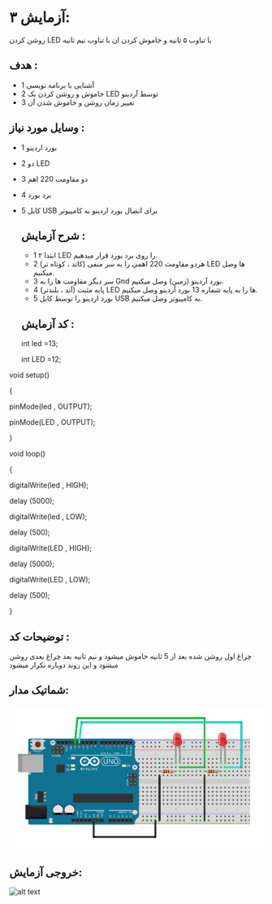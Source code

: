 # آزمایش ۳:
 روشن کردن LED با تناوب ۵ ثانیه و خاموش کردن ان با تناوب نیم ثانیه


## هدف :
* 1 آشنایی با برنامه نویسی
* 2 خاموش و روشن کردن یک LED توسط آردینو
* 3 تغییر زمان روشن و خاموش شدن آن


## وسایل مورد نیاز :
* 1 بورد اردینو
* 2 دو LED
* 3 دو مقاومت 220 اهم
* 4 برد بورد
* 5 کابل  USB  برای اتصال بورد اردینو به کامپیوتر


  ## شرح آزمایش :
  * 1 ابتدا ۲ LED را روی برد بورد قرار میدهیم.
  * 2 هردو مقاومت 220 اهمی را به سر منفی (کاتد ، کوتاه تر) LED ها وصل میکنیم.
  * 3 سر دیگر مقاومت ها را به Gnd بورد آردینو (زمین) وصل میکنیم.
  * 4 پایه مثبت (آند ، بلندتر) LED ها را به پایه شماره 13 بورد آردینو وصل میکنیم.
  * 5 بورد اردینو را توسط کابل  USB  به کامپیوتر وصل میکنیم.

 
  ## کد آزمایش :
  int led =13;
  
  int LED =12;
  
void setup() 

{

pinMode(led , OUTPUT);

pinMode(LED , OUTPUT);

}

void loop() 

{

digitalWrite(led , HIGH);

delay (5000);

digitalWrite(led , LOW);

delay (500);

digitalWrite(LED , HIGH);

delay (5000);

digitalWrite(LED , LOW);

delay (500);

}


  ## توضیحات کد  :
  چراغ اول روشن شده بعد از 5 ثانیه خاموش میشود و نیم ثانیه بعد چراغ بعدی روشن میشود و این روند دوباره تکرار میشود


## شماتیک مدار:
![توضیح تصویر](https://github.com/Rahel12384/microprocessor-2/blob/main/Micro1/22.png)


## خروجی آزمایش:
![alt text](https://github.com/Rahel12384/microprocessor-2/blob/main/Micro1/Report%203/VID_20250105_205059_303.gif)

 
  

